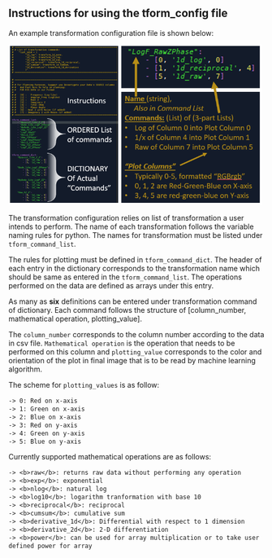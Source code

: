 ## Instructions for using the tform_config file

An example transformation configuration file is shown below:

<img src="https://github.com/EISy-as-Py/hardy/blob/master/doc/images/Quickstart_TransformConfig.PNG" width=500 />

The transformation configuration relies on list of transformation a user intends to perform. The name of each transformation follows the variable naming rules for python. The names for transformation must be listed under <code>tform_command_list</code>.

The rules for plotting must be defined in <code>tform_command_dict</code>. The header of each entry in the dictionary corresponds to the transformation name which should be same as entered in the <code>tform_command_list</code>. The operations performed on the data are defined as arrays under this entry.

As many as <b>six</b> definitions can be entered under transformation command of dictionary. Each command follows the structure of \[column_number, mathematical operation, plotting_value].

The <code>column_number</code> corresponds to the column number according to the data in csv file. <code>Mathematical operation</code> is the operation that needs to be performed on this column and <code>plotting_value</code> corresponds to the color and orientation of the plot in final image that is to be read by machine learning algorithm.

The scheme for <code>plotting_values</code> is as follow:

```
-> 0: Red on x-axis
-> 1: Green on x-axis
-> 2: Blue on x-axis
-> 3: Red on y-axis
-> 4: Green on y-axis
-> 5: Blue on y-axis
```

Currently supported mathematical operations are as follows:

```
-> <b>raw</b>: returns raw data without performing any operation
-> <b>exp</b>: exponential
-> <b>nlog</b>: natural log
-> <b>log10</b>: logarithm tranformation with base 10
-> <b>reciprocal</b>: reciprocal
-> <b>cumsum</b>: cumulative sum
-> <b>derivative_1d</b>: Differential with respect to 1 dimension
-> <b>derivative_2d</b>: 2-D differentiation
-> <b>power</b>: can be used for array multiplication or to take user defined power for array 
```
